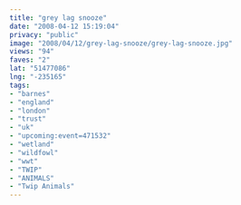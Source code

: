 ```yaml
---
title: "grey lag snooze"
date: "2008-04-12 15:19:04"
privacy: "public"
image: "2008/04/12/grey-lag-snooze/grey-lag-snooze.jpg"
views: "94"
faves: "2"
lat: "51477086"
lng: "-235165"
tags:
- "barnes"
- "england"
- "london"
- "trust"
- "uk"
- "upcoming:event=471532"
- "wetland"
- "wildfowl"
- "wwt"
- "TWIP"
- "ANIMALS"
- "Twip Animals"
---
```


